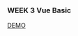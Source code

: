 ### WEEK 3 Vue Basic
<a href="https://raindot.github.io/VuePractice/Week4_VueAndAPI/Login.html" target="_blank">DEMO</a>
